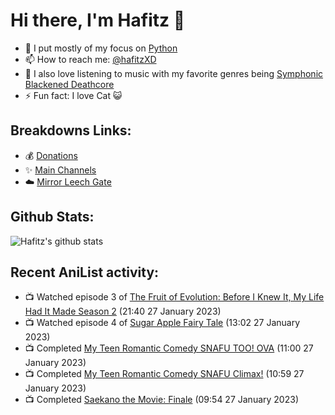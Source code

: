 # Hi there, I'm Hafitz 👋
- 🐍 I put mostly of my focus on [Python](https://python.org)
- 📫 How to reach me: [@hafitzXD](https://t.me/hafitzXD)
- 🎵 I also love listening to music with my favorite genres being [Symphonic Blackened Deathcore](https://youtu.be/qyYmS_iBcy4)
- ⚡ Fun fact: I love Cat 😺

## Breakdowns Links:
- 💰 [Donations](https://t.me/TheBreakdowns/2)
- ✨ [Main Channels](https://t.me/TheBreakdowns)
- ☁️ [Mirror Leech Gate](https://t.me/BreakdownsGate)

## Github Stats:
![Hafitz's github stats](https://github-readme-stats.vercel.app/api?username=breakdowns&show_icons=true&count_private=true&bg_color=00000000&text_color=777)

## Recent AniList activity:
<!-- ANILIST_ACTIVITY:start -->

-   📺 Watched episode 3 of [The Fruit of Evolution: Before I Knew It, My Life Had It Made Season 2](https://anilist.co/anime/146954) (21:40 27 January 2023)
-   📺 Watched episode 4 of [Sugar Apple Fairy Tale](https://anilist.co/anime/139821) (13:02 27 January 2023)
-   📺 Completed [My Teen Romantic Comedy SNAFU TOO! OVA](https://anilist.co/anime/21769) (11:00 27 January 2023)
-   📺 Completed [My Teen Romantic Comedy SNAFU Climax!](https://anilist.co/anime/108489) (10:59 27 January 2023)
-   📺 Completed [Saekano the Movie: Finale](https://anilist.co/anime/100675) (09:54 27 January 2023)

<!-- ANILIST_ACTIVITY:end -->
